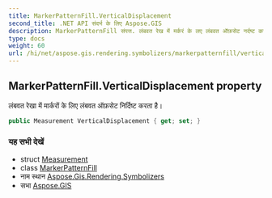 ```yaml
---
title: MarkerPatternFill.VerticalDisplacement
second_title: .NET API संदर्भ के लिए Aspose.GIS
description: MarkerPatternFill संपत्त. लंबवत रेख में मर्करं के लए लंबवत ऑफ़सेट नर्दष्ट करत है
type: docs
weight: 60
url: /hi/net/aspose.gis.rendering.symbolizers/markerpatternfill/verticaldisplacement/
---
```

## MarkerPatternFill.VerticalDisplacement property

लंबवत रेखा में मार्करों के लिए लंबवत ऑफ़सेट निर्दिष्ट करता है।

```csharp
public Measurement VerticalDisplacement { get; set; }
```

### यह सभी देखें

* struct [Measurement](../../../aspose.gis.rendering/measurement/)
* class [MarkerPatternFill](../)
* नाम स्थान [Aspose.Gis.Rendering.Symbolizers](../../markerpatternfill/)
* सभा [Aspose.GIS](../../../)


